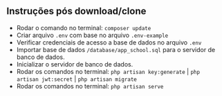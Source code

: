 ## Instruções pós download/clone

- Rodar o comando no terminal: ``composer update``
- Criar arquivo ``.env`` com base no arquivo ``.env-example``
- Verificar credenciais de acesso a base de dados no arquivo ``.env``
- Importar base de dados ``/database/app_school.sql`` para o servidor de banco de dados. 
- Inicializar o servidor de banco de dados.
- Rodar os comandos no terminal: ``php artisan key:generate`` | ``php artisan jwt:secret`` | ``php artisan migrate`` 
- Rodar os comandos no terminal: ``php artisan serve``
